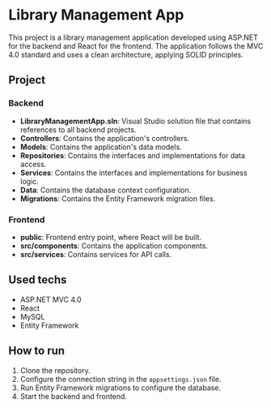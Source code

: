# Library Management App

This project is a library management application developed using ASP.NET for the backend and React for the frontend. The application follows the MVC 4.0 standard and uses a clean architecture, applying SOLID principles.

## Project

### Backend

- **LibraryManagementApp.sln**: Visual Studio solution file that contains references to all backend projects.
- **Controllers**: Contains the application's controllers.
- **Models**: Contains the application's data models.
- **Repositories**: Contains the interfaces and implementations for data access.
- **Services**: Contains the interfaces and implementations for business logic.
- **Data**: Contains the database context configuration.
- **Migrations**: Contains the Entity Framework migration files.

### Frontend

- **public**: Frontend entry point, where React will be built.
- **src/components**: Contains the application components.
- **src/services**: Contains services for API calls.

## Used techs

- ASP.NET MVC 4.0
- React
- MySQL
- Entity Framework

## How to run

1. Clone the repository.
2. Configure the connection string in the `appsettings.json` file.
3. Run Entity Framework migrations to configure the database.
4. Start the backend and frontend.
